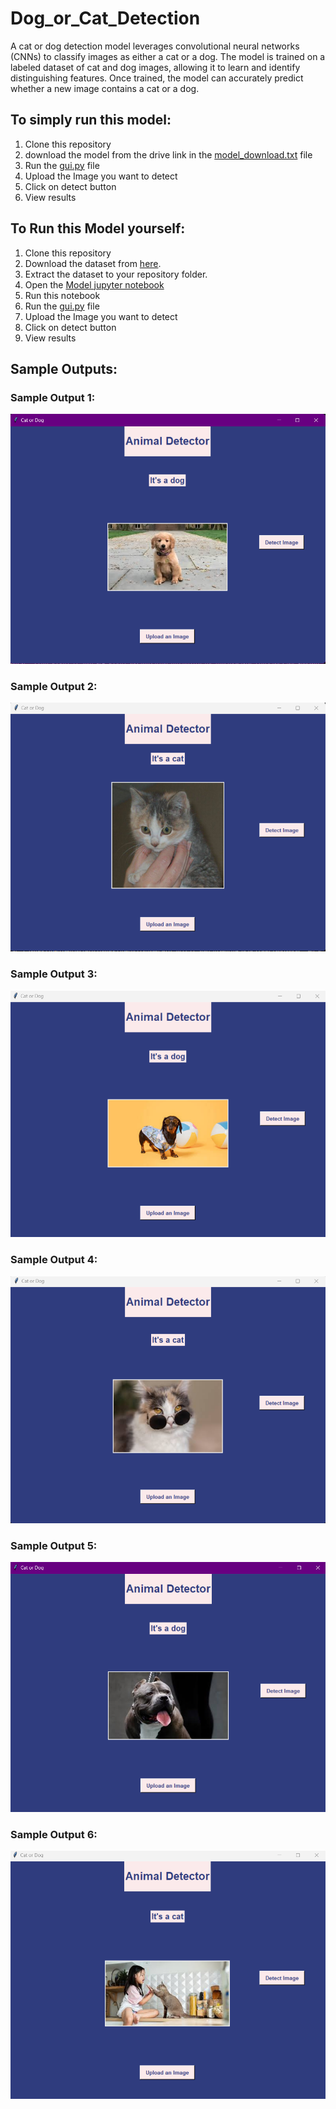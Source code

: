 # Dog_or_Cat_Detection
A cat or dog detection model leverages convolutional neural networks (CNNs) to classify images as either a cat or a dog. The model is trained on a labeled dataset of cat and dog images, allowing it to learn and identify distinguishing features. Once trained, the model can accurately predict whether a new image contains a cat or a dog.

## To simply run this model:
1. Clone this repository
2. download the model from the drive link in the [model_download.txt](https://github.com/Himanshu-Atri/Dog_or_Cat_Detection/blob/main/model_download.txt) file 
3. Run the [gui.py](https://github.com/Himanshu-Atri/Dog_or_Cat_Detection/blob/main/gui_model.py) file
4. Upload the Image you want to detect
5. Click on detect button
6. View results

## To Run this Model yourself:
1. Clone this repository
2. Download the dataset from [here](https://www.kaggle.com/datasets/saadpd/menwomen-classification). 
3. Extract the dataset to your repository folder.
4. Open the [Model jupyter notebook](https://github.com/Himanshu-Atri/Dog_or_Cat_Detection/blob/main/dog_vs_cat.ipynb)
5. Run this notebook
6. Run the [gui.py](https://github.com/Himanshu-Atri/Men-VS-Women/blob/main/gui_model.py) file
7. Upload the Image you want to detect
8. Click on detect button
9. View results

## Sample Outputs:
### Sample Output 1:
![Sample Output 1](https://github.com/Himanshu-Atri/Dog_or_Cat_Detection/blob/main/output-1.png)
### Sample Output 2:
![Sample Output 2](https://github.com/Himanshu-Atri/Dog_or_Cat_Detection/blob/main/output-2.png)
### Sample Output 3:
![Sample Output 3](https://github.com/Himanshu-Atri/Dog_or_Cat_Detection/blob/main/output-3.png)
### Sample Output 4:
![Sample Output 4](https://github.com/Himanshu-Atri/Dog_or_Cat_Detection/blob/main/output-4.png)
### Sample Output 5:
![Sample Output 5](https://github.com/Himanshu-Atri/Dog_or_Cat_Detection/blob/main/output-5.png)
### Sample Output 6:
![Sample Output 6](https://github.com/Himanshu-Atri/Dog_or_Cat_Detection/blob/main/output-6.png)
